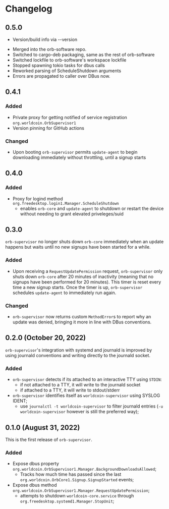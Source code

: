 # Changelog

## 0.5.0

+ Version/build info via --version
* Merged into the orb-software repo.
* Switched to cargo-deb packaging, same as the rest of orb-software
* Switched lockfile to orb-software's workspace lockfile
* Stopped spawning tokio tasks for dbus calls
* Reworked parsing of ScheduleShutdown arguments
* Errors are propagated to caller over DBus now.

## 0.4.1

### Added

+ Private proxy for getting notified of service registration `org.worldcoin.OrbSupervisor1`
+ Version pinning for GitHub actions

### Changed

+ Upon booting `orb-supervisor` permits `update-agent` to begin downloading
  immediately without throttling, until a signup starts

## 0.4.0

### Added

+ Proxy for logind method `org.freedesktop.login1.Manager.ScheduleShutdown`
    + enables `orb-core` and `update-agent` to shutdown or restart the device without
      needing to grant elevated priveleges/suid

## 0.3.0

`orb-supervisor` no longer shuts down `orb-core` immediately when an update happens
but waits until no new signups have been started for a while.

### Added

+ Upon receiving a `RequestUpdatePermission` request, `orb-supervisor` only shuts
  down `orb-core` after 20 minutes of inactivity (meaning that no signups have been
  performed for 20 minutes). This timer is reset every time a new signup starts.
  Once the timer is up, `orb-supervisor` schedules `update-agent` to immediately run again.

### Changed

+ `orb-supervisor` now returns custom `MethodError`s to report why an update was denied,
  bringing it more in line with DBus conventions. 

## 0.2.0 (October 20, 2022)

`orb-supervisor`'s integration with systemd and journald is improved by using
journald conventions and writing directly to the journald socket.

### Added

+ `orb-supervisor` detects if its attached to an interactive TTY using `STDIN`:
    + if not attached to a TTY, it will write to the journald socket
    + if attached to a TTY, it will write to stdout/stderr
+ `orb-supervisor` identifies itself as `worldcoin-supervisor` using SYSLOG IDENT;
    + use `journalctl -t worldcoin-supervisor` to filter journald entries
      (`-u worldcoin-supervisor` however is still the preferred way);

## 0.1.0 (August 31, 2022)

This is the first release of `orb-supervisor`.

### Added

+ Expose dbus property `org.worldcoin.OrbSupervisor1.Manager.BackgroundDownloadsAllowed`;
    + Tracks how much time has passed since the last
    `org.worldcoin.OrbCore1.Signup.SignupStarted` events;
+ Expose dbus method `org.worldcoin.OrbSupervisor1.Manager.RequestUpdatePermission`;
    + attempts to shutdown `worldcoin-core.service` through
    `org.freedesktop.systemd1.Manager.StopUnit`;
